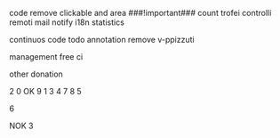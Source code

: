 code
remove clickable and area
###!important### count trofei
controlli remoti
mail notify
i18n
statistics

continuos code
todo annotation
remove v-ppizzuti

management
free ci

other
donation

2 0
OK 9 1 3 4 7 8 5

6


NOK 3